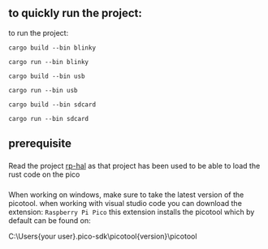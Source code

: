 
## to quickly run the project:

to run the project:

`cargo build --bin blinky`

`cargo run --bin blinky`

`cargo build --bin usb`

`cargo run --bin usb`

`cargo build --bin sdcard`

`cargo run --bin sdcard`

## prerequisite

###
Read the project [rp-hal](https://github.com/rp-rs/rp-hal/tree/main) as that project
has been used to be able to load the rust code on the pico

###
When working on windows, make sure to take the latest version of the picotool.
when working with visual studio code you can download the extension: `Raspberry Pi Pico` this extension installs the picotool which by default can be found on:

C:\Users\{your user}\.pico-sdk\picotool\{version}\picotool